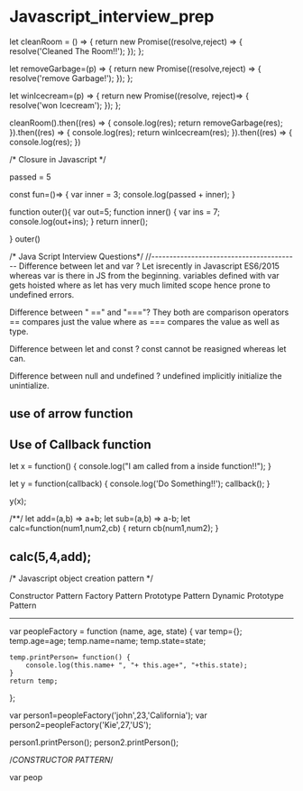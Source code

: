 # Javascript_interview_prep

let cleanRoom = () => {
	return new Promise((resolve,reject) => {
		resolve('Cleaned The Room!!');
	});
};

let removeGarbage=(p) => {
	return new Promise((resolve,reject) => {
		resolve('remove Garbage!');
	});
};

let winIcecream=(p) => {
	return new Promise((resolve, reject)=> {
		resolve('won Icecream');
	});
};

cleanRoom().then((res) => {
	console.log(res);
	return removeGarbage(res);
}).then((res) => {
	console.log(res);
	return winIcecream(res);
}).then((res) => {
	console.log(res);
})

/* Closure in Javascript */

passed = 5

const fun=()=> {
	var inner = 3;
	console.log(passed + inner);
}

function outer(){
	var out=5;
 function inner() {
		var ins = 7;
		console.log(out+ins);
	}
	return inner();

}
outer()

/* Java Script Interview Questions*/
//-----------------------------------------
Difference between let and var ?
Let isrecently in Javascript ES6/2015
whereas var is there in JS from the beginning.
variables defined with var gets hoisted where as let has very much limited scope hence prone to undefined errors.

Difference between " ==" and "==="?
They both are comparison operators == compares just the value where as === compares the value as well as type.

Difference between let and const ?
const cannot be reasigned whereas let can.

Difference between null and undefined  ?
undefined implicitly initialize the unintialize.

use of arrow function
----------------------

Use of Callback function
----------------------------
let x = function() {
	console.log("I am called from a inside function!!");
}

let y = function(callback) {
	console.log('Do Something!!');
	callback();
}

y(x);

/**/
let add=(a,b) => a+b;
let sub=(a,b) => a-b;
let calc=function(num1,num2,cb) {
	return cb(num1,num2);
}

calc(5,4,add);
------------------------------------
/* Javascript object creation pattern */

Constructor Pattern 
Factory Pattern 
Prototype Pattern 
Dynamic Prototype Pattern

-------------------------------
 var peopleFactory = function (name, age, state) {
 	var temp={};
 	temp.age=age;
 	temp.name=name;
 	temp.state=state;

 	temp.printPerson= function() {
 		console.log(this.name+ ", "+ this.age+", "+this.state);
 	}
 	return temp;
 };

 var person1=peopleFactory('john',23,'California');
 var person2=peopleFactory('Kie',27,'US');

 person1.printPerson();
 person2.printPerson();

 /*CONSTRUCTOR PATTERN*/

 var peop





